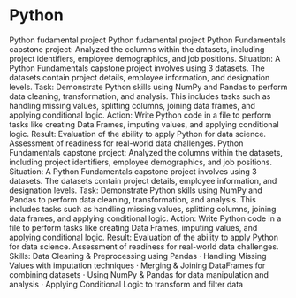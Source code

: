 # Python

Python fudamental project
Python fudamental project
Python Fundamentals capstone project: Analyzed the columns within the datasets, including project identifiers, employee demographics, and job positions.
Situation: A Python Fundamentals capstone project involves using 3 datasets.
The datasets contain project details, employee information, and designation levels.
Task: Demonstrate Python skills using NumPy and Pandas to perform data cleaning, transformation, and analysis. 
This includes tasks such as handling missing values, splitting columns, joining data frames, and applying conditional logic.
Action: Write Python code in a file to perform tasks like creating Data Frames, imputing values, and applying conditional logic.
Result: Evaluation of the ability to apply Python for data science. Assessment of readiness for real-world data challenges.
Python Fundamentals capstone project: Analyzed the columns within the datasets, including project identifiers, employee demographics, and job positions. Situation: A Python Fundamentals capstone project involves using 3 datasets. The datasets contain project details, employee information, and designation levels. Task: Demonstrate Python skills using NumPy and Pandas to perform data cleaning, transformation, and analysis. This includes tasks such as handling missing values, splitting columns, joining data frames, and applying conditional logic. Action: Write Python code in a file to perform tasks like creating Data Frames, imputing values, and applying conditional logic. Result: Evaluation of the ability to apply Python for data science. Assessment of readiness for real-world data challenges.
Skills: Data Cleaning & Preprocessing using Pandas · Handling Missing Values with imputation techniques · Merging & Joining DataFrames for combining datasets · Using NumPy & Pandas for data manipulation and analysis · Applying Conditional Logic to transform and filter data
